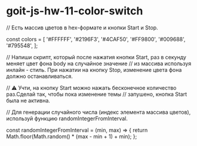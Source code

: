 # goit-js-hw-11-color-switch

// Есть массив цветов в hex-формате и кнопки Start и Stop.

const colors = [ '#FFFFFF', '#2196F3', '#4CAF50', '#FF9800', '#009688',
'#795548', ];

// Напиши скрипт, который после нажатия кнопки Start, раз в секунду меняет цвет
фона body на случайное значение // из массива используя инлайн - стиль. При
нажатии на кнопку Stop, изменение цвета фона должно останавливаться.

// ⚠️ Учти, на кнопку Start можно нажать бесконечное количество раз.Сделай так,
чтобы пока изменение темы // запушено, кнопка Start была не активна.

// Для генерации случайного числа (индекс элемента массива цветов), используй
функцию randomIntegerFromInterval.

const randomIntegerFromInterval = (min, max) => { return
Math.floor(Math.random() \* (max - min + 1) + min); };
